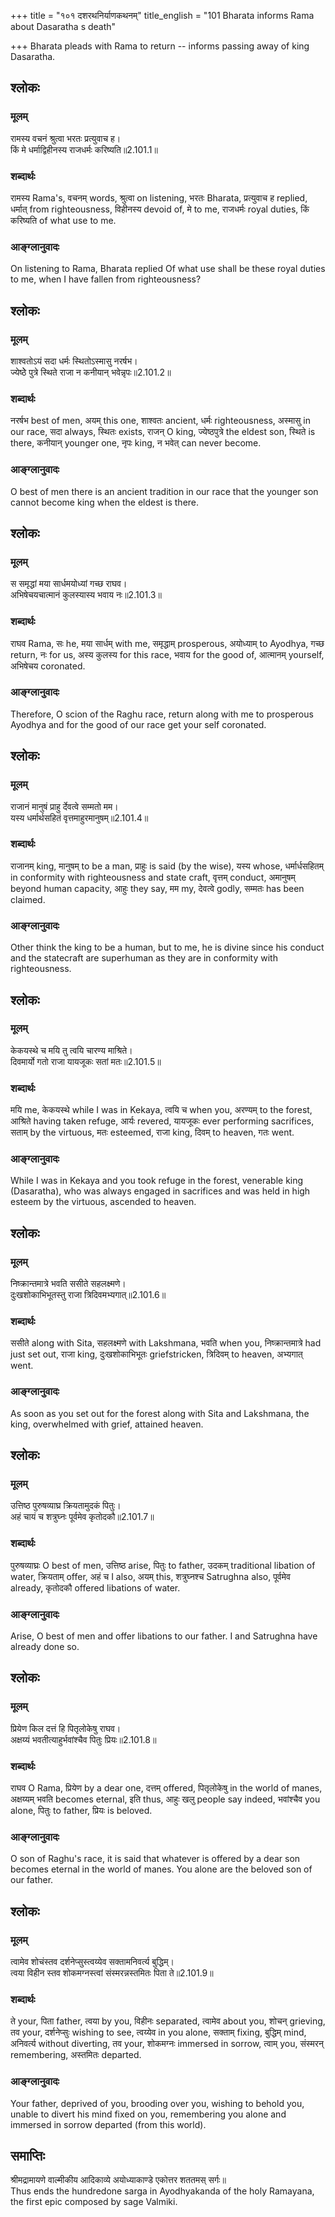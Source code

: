 +++
title = "१०१ दशरथनिर्याणकथनम्"
title_english = "101 Bharata informs Rama about Dasaratha s death"

+++
Bharata pleads with Rama to return -- informs passing away of king
Dasaratha.



## श्लोकः
### मूलम्
रामस्य वचनं श्रुत्वा भरतः प्रत्युवाच ह।  
किं मे धर्माद्विहीनस्य राजधर्मः करिष्यति॥2.101.1॥

### शब्दार्थः
रामस्य Rama's, वचनम् words, श्रुत्वा on listening, भरतः Bharata, प्रत्युवाच ह replied, धर्मात् from righteousness, विहीनस्य devoid of, मे to me, राजधर्मः royal duties, किं करिष्यति of what use  to me.

### आङ्ग्लानुवादः
On listening to Rama, Bharata replied Of what use shall be these royal duties to me, when I have fallen from righteousness?



## श्लोकः
### मूलम्
शाश्वतोऽयं सदा धर्मः स्थितोऽस्मासु नरर्षभ।  
ज्येष्ठेे पुत्रे स्थिते राजा न कनीयान् भवेन्नृपः॥2.101.2॥

### शब्दार्थः
नरर्षभ best of men, अयम् this one, शाश्वतः ancient, धर्मः righteousness, अस्मासु in our race, सदा always, स्थितः exists, राजन् O king, ज्येष्ठपुत्रे the eldest son, स्थिते is there, कनीयान् younger one, नृपः king, न भवेत् can never become.

### आङ्ग्लानुवादः
O best of men there is an ancient tradition in our race that the younger son cannot become king when the eldest is there.



## श्लोकः
### मूलम्
स समृद्धां मया सार्धमयोध्यां गच्छ राघव।  
अभिषेचयचात्मानं कुलस्यास्य भवाय नः॥2.101.3॥

### शब्दार्थः
राघव Rama, सः he, मया सार्धम् with me, समृद्धाम् prosperous, अयोध्याम् to Ayodhya, गच्छ return, नः for us, अस्य कुलस्य for this race, भवाय for the good of, आत्मानम् yourself, अभिषेचय  coronated.

### आङ्ग्लानुवादः
Therefore, O scion of the Raghu race, return along with me to prosperous Ayodhya and for the good of our race get your self coronated.



## श्लोकः
### मूलम्
राजानं मानुषं प्राहु र्देवत्वे सम्मतो मम।  
यस्य धर्मार्थसहितं वृत्तमाहुरमानुषम्॥2.101.4॥

### शब्दार्थः
राजानम् king, मानुषम् to be a man, प्राहुः is said (by the wise), यस्य whose, धर्मार्धसहितम् in conformity with righteousness and state craft, वृत्तम् conduct, अमानुषम् beyond human capacity, आहुः they say, मम my, देवत्वे godly, सम्मतः has been claimed.

### आङ्ग्लानुवादः
Other think the king to be a human, but to me, he is divine since his conduct and the statecraft are superhuman as they are in conformity with righteousness.



## श्लोकः
### मूलम्
केकयस्थे च मयि तु त्वयि चारण्य माश्रिते।  
दिवमार्यो गतो राजा यायजूकः सतां मतः॥2.101.5॥

### शब्दार्थः
मयि me, केकयस्थे while I was in Kekaya, त्वयि च when you, अरण्यम् to the forest, आश्रिते having taken refuge, आर्यः revered, यायजूकः ever performing sacrifices, सताम् by the virtuous, मतः esteemed, राजा king, दिवम् to heaven, गतः went.

### आङ्ग्लानुवादः
While I was in Kekaya and you took refuge in the forest, venerable king (Dasaratha), who was always engaged in sacrifices and was held in high esteem by the virtuous, ascended to heaven.



## श्लोकः
### मूलम्
निष्क्रान्तमात्रे भवति ससीते सहलक्ष्मणे।  
दुःखशोकाभिभूतस्तु राजा त्रिदिवमभ्यगात्॥2.101.6॥

### शब्दार्थः
ससीते along with Sita, सहलक्ष्मणे with Lakshmana, भवति when you, निष्क्रान्तमात्रे had just set out, राजा king, दुःखशोकाभिभूतः griefstricken, त्रिदिवम् to heaven, अभ्यगात् went.

### आङ्ग्लानुवादः
As soon as you set out for the forest along with Sita and Lakshmana, the king, overwhelmed with grief, attained heaven.



## श्लोकः
### मूलम्
उत्तिष्ठ पुरुषव्याघ्र क्रियतामुदकं पितुः।  
अहं चायं च शत्रुघ्नः पूर्वमेव कृतोदकौ॥2.101.7॥

### शब्दार्थः
पुरुषव्याघ्रः O best of men, उत्तिष्ठ arise, पितुः to father, उदकम् traditional libation of water, क्रियताम् offer, अहं च I also, अयम् this, शत्रुघ्नश्च Satrughna also, पूर्वमेव already, कृतोदकौ  offered libations of water.

### आङ्ग्लानुवादः
Arise, O best of men and offer libations to our father. I and Satrughna have already done so.



## श्लोकः
### मूलम्
प्रियेण किल दत्तं हि पितृलोकेषु राघव।  
अक्षय्यं भवतीत्याहुर्भवांश्चैव पितुः प्रियः॥2.101.8॥

### शब्दार्थः
राघव O Rama, प्रियेण by a dear one, दत्तम् offered, पितृलोकेषु in the world of manes, अक्षय्यम् भवति becomes eternal, इति thus, आहुः खलु people say indeed, भवांश्चैव you alone, पितुः to father, प्रियः is beloved.

### आङ्ग्लानुवादः
O son of Raghu's race, it is said that whatever is offered by a dear son becomes eternal in the world of manes. You alone are the beloved son of our father.



## श्लोकः
### मूलम्
त्वामेव शोचंस्तव दर्शनेप्सुस्त्वय्येव सक्तामनिवर्त्य बुद्धिम्।  
त्वया विहीन स्तव शोकमग्नस्त्वां संस्मरन्नस्तमितः पिता ते॥2.101.9॥

### शब्दार्थः
ते your, पिता father, त्वया by you, विहीनः separated, त्वामेव about you, शोचन् grieving, तव your, दर्शनेप्सुः wishing to see, त्वय्येव in you alone, सक्ताम् fixing, बुद्धिम् mind, अनिवर्त्य without diverting, तव your, शोकमग्नः immersed in sorrow, त्वाम् you, संस्मरन् remembering, अस्तमितः departed.

### आङ्ग्लानुवादः
Your father, deprived of you, brooding over you, wishing to behold you, unable to divert his mind fixed on you, remembering you alone and immersed in sorrow departed (from this world).  

## समाप्तिः
 श्रीमद्रामायणे वाल्मीकीय आदिकाव्ये अयोध्याकाण्डे एकोत्तर शततमस् सर्गः॥  
Thus ends the hundredone sarga in Ayodhyakanda of the holy Ramayana, the first epic composed by sage Valmiki.
